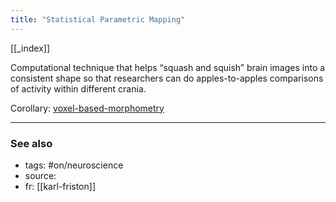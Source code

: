 ```yaml
---
title: "Statistical Parametric Mapping"
---
```


[[_index]]


Computational technique that helps “squash and squish” brain images into a consistent shape so that researchers can do apples-to-apples comparisons of activity within different crania. 

Corollary: [voxel-based-morphometry](voxel-based-morphometry.md)

-------------
### See also

- tags: #on/neuroscience 
- source: 
- fr: [[karl-friston]]